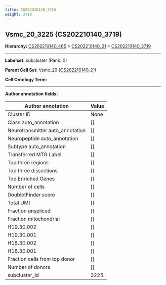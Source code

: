 ```yaml
---
title: CS202210140_3719
weight: 3719
---
```

## Vsmc_20_3225 (CS202210140_3719)
<b>Hierarchy: </b>
[CS202210140_465](../CS202210140_465) >
[CS202210140_21](../CS202210140_21) >
[CS202210140_3719](../CS202210140_3719)

---


**Labelset:** subcluster (Rank: 0)

**Parent Cell Set:** Vsmc_20 ([CS202210140_21](../CS202210140_21))



**Cell Ontology Term:** 

[MARKER GENES.]: #


---

[TRANSFERRED ANNOTATIONS.]: #


[AUTHOR ANNOTATION FIELDS.]: #


**Author annotation fields:**

| Author annotation | Value |
|-------------------|-------|
|Cluster ID|None|
|Class auto_annotation|[]|
|Neurotransmitter auto_annotation|[]|
|Neuropeptide auto_annotation|[]|
|Subtype auto_annotation|[]|
|Transferred MTG Label|[]|
|Top three regions|[]|
|Top three dissections|[]|
|Top Enriched Genes|[]|
|Number of cells|[]|
|DoubletFinder score|[]|
|Total UMI|[]|
|Fraction unspliced|[]|
|Fraction mitochondrial|[]|
|H19.30.002|[]|
|H19.30.001|[]|
|H18.30.002|[]|
|H18.30.001|[]|
|Fraction cells from top donor|[]|
|Number of donors|[]|
|subcluster_id|3225|
